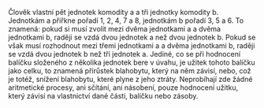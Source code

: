 <emphasis level="moderate">Člověk vlastní pět jednotek komodity a<break time="0.3s"/> a tři jednotky komodity b.</emphasis><break time="0.5s"/> Jednotkám a přiřkne pořadí 1, 2, 4, 7 a 8,<break time="0.3s"/> jednotkám b pořadí 3, 5 a 6.<break time="0.5s"/> <prosody rate="95%">To znamená: pokud si musí zvolit mezi dvěma jednotkami a a dvěma jednotkami b,<break time="0.3s"/> raději se vzdá dvou jednotek a než dvou jednotek b.</prosody><break time="0.5s"/> Pokud se však musí rozhodnout mezi třemi jednotkami a a dvěma jednotkami b,<break time="0.3s"/> raději se vzdá dvou jednotek b než tří jednotek a.<break time="0.5s"/> <emphasis level="strong">Jediné, co se při hodnocení balíčku složeného z několika jednotek bere v úvahu,<break time="0.3s"/> je užitek tohoto balíčku jako celku,</emphasis><break time="0.3s"/> to znamená přírůstek blahobytu, který na něm závisí,<break time="0.3s"/> nebo, což je totéž, snížení blahobytu, které plyne z jeho ztráty.<break time="0.5s"/> <prosody rate="95%">Neprobíhají zde žádné aritmetické procesy,<break time="0.3s"/> ani sčítání, ani násobení,<break time="0.3s"/> pouze hodnocení užitku, který závisí na vlastnictví dané části, balíčku nebo zásoby.</prosody> 